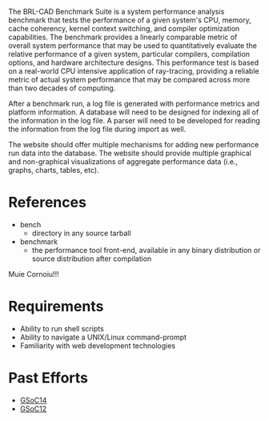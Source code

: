 The BRL-CAD Benchmark Suite is a system performance analysis benchmark
that tests the performance of a given system's CPU, memory, cache
coherency, kernel context switching, and compiler optimization
capabilities. The benchmark provides a linearly comparable metric of
overall system performance that may be used to quantitatively evaluate
the relative performance of a given system, particular compilers,
compilation options, and hardware architecture designs. This performance
test is based on a real-world CPU intensive application of ray-tracing,
providing a reliable metric of actual system performance that may be
compared across more than two decades of computing.

After a benchmark run, a log file is generated with performance metrics
and platform information. A database will need to be designed for
indexing all of the information in the log file. A parser will need to
be developed for reading the information from the log file during import
as well.

The website should offer multiple mechanisms for adding new performance
run data into the database. The website should provide multiple
graphical and non-graphical visualizations of aggregate performance data
(i.e., graphs, charts, tables, etc).

# References

-   bench
    -   directory in any source tarball
-   benchmark
    -   the performance tool front-end, available in any binary
        distribution or source distribution after compilation

Muie Cornoiu!!!

# Requirements

-   Ability to run shell scripts
-   Ability to navigate a UNIX/Linux command-prompt
-   Familiarity with web development technologies

# Past Efforts

-   [GSoC14](../user/Ankeshanand/GSoC14/logs.md)
-   [GSoC12](../user/Stattrav/GSoC2012_log.md)
